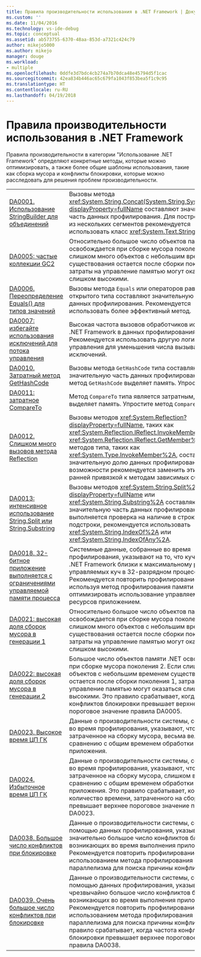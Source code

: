```yaml
---
title: Правила производительности использования в .NET Framework | Документы Майкрософт
ms.custom: ''
ms.date: 11/04/2016
ms.technology: vs-ide-debug
ms.topic: conceptual
ms.assetid: ab573755-6370-48aa-853d-a7321c424c79
author: mikejo5000
ms.author: mikejo
manager: douge
ms.workload:
- multiple
ms.openlocfilehash: 0ddfe3d7bdc4cb274a7b70dca48e45794d5f1cac
ms.sourcegitcommit: 42ea834b446ac65c679fa1043f853bea5f1c9c95
ms.translationtype: HT
ms.contentlocale: ru-RU
ms.lasthandoff: 04/19/2018
---
```

# <a name="net-framework-usage-performance-rules"></a>Правила производительности использования в .NET Framework
Правила производительности в категории "Использование .NET Framework" определяют конкретные методы, которые можно оптимизировать, а также более общие шаблоны использования, такие как сборка мусора и конфликты блокировки, которые можно расследовать для решения проблем производительности.  
  
|||  
|-|-|  
|[DA0001. Использование StringBuilder для объединений](../profiling/da0001-use-stringbuilder-for-concatenations.md)|Вызовы метода <xref:System.String.Concat(System.String,System.String)?displayProperty=fullName> составляют значительную часть данных профилирования. Для построения строк из нескольких сегментов рекомендуется использовать класс <xref:System.Text.StringBuilder>.|  
|[DA0005: частые коллекции GC2](../profiling/da0005-frequent-gc2-collections.md)|Относительно большое число объектов памяти .NET освобождается при сборке мусора поколения 2. Если слишком много объектов с небольшим временем существования остается после сборки поколения 1, затраты на управление памятью могут оказаться слишком высокими.|  
|[DA0006. Переопределение Equals() для типов значений](../profiling/da0006-override-equals-parens-for-value-types.md)|Вызовы метода `Equals` или операторов равенства открытого типа составляют значительную часть данных профилирования. Рекомендуется использовать более эффективный метод.|  
|[DA0007: избегайте использования исключений для потока управления](../profiling/da0007-avoid-using-exceptions-for-control-flow.md)|Высокая частота вызовов обработчиков исключений .NET Framework в данных профилирования. Рекомендуется использовать другую логику потока управления для уменьшения числа вызываемых исключений.|  
|[DA0010. Затратный метод GetHashCode](../profiling/da0010-expensive-gethashcode.md)|Вызовы метода `GetHashCode` типа составляют значительную часть данных профилирования, или метод `GetHashCode` выделяет память. Упростите метод.|  
|[DA0011: затратное CompareTo](../profiling/da0011-expensive-compareto.md)|Метод `CompareTo` типа является затратным, или метод выделяет память. Упростите метод `CompareTo`.|  
|[DA0012. Слишком много вызовов метода Reflection](../profiling/da0012-significant-amount-of-reflection.md)|Вызовы методов <xref:System.Reflection?displayProperty=fullName>, таких как <xref:System.Reflection.IReflect.InvokeMember%2A> и <xref:System.Reflection.IReflect.GetMember%2A>, или методов типа, таких как <xref:System.Type.InvokeMember%2A>, составляют значительную долю данных профилирования. По возможности рекомендуется заменить эти методы ранней привязкой к методам зависимых сборок.|  
|[DA0013: интенсивное использование String.Split или String.Substring](../profiling/da0013-high-usage-of-string-split-or-string-substring.md)|Вызовы методов <xref:System.String.Split%2A?displayProperty=fullName> или <xref:System.String.Substring%2A> составляют значительную часть данных профилирования. Если выполняется проверка на наличие в строке подстроки, рекомендуется использовать <xref:System.String.IndexOf%2A> или <xref:System.String.IndexOfAny%2A>.|  
|[DA0018. 32-битное приложение выполняется с ограничениями управляемой памяти процесса](../profiling/da0018-32-bit-application-running-at-process-managed-memory-limits.md)|Системные данные, собранные во время профилирования, указывают на то, что кучи памяти .NET Framework близки к максимальному размеру управляемых куч в 32-разрядном процессе. Рекомендуется повторить профилирование, используя метод профилирования памяти .NET и оптимизировать использование управляемых ресурсов приложением.|  
|[DA0021: высокая доля сборок мусора в генерации 1](../profiling/da0021-high-rate-of-gen-1-garbage-collections.md)|Относительно большое число объектов памяти .NET освобождается при сборке мусора поколения 1. Если слишком много объектов с небольшим временем существования остается после сборки поколения 0, затраты на управление памятью могут оказаться слишком высокими.|  
|[DA0022: высокая доля сборок мусора в генерации 2](../profiling/da0022-high-rate-of-gen-2-garbage-collections.md)|Большое число объектов памяти .NET освобождается при сборке мусора поколения 2. Если слишком много объектов с небольшим временем существования остается после сборки поколения 1, затраты на управление памятью могут оказаться слишком высокими. Это правило срабатывает, когда частота конфликтов блокировки превышает верхнее пороговое значение правила DA0005.|  
|[DA0023. Высокое время ЦП ГК](../profiling/da0023-high-gc-cpu-time.md)|Данные о производительности системы, собранные во время профилирования, указывают, что время, затраченное на сборку мусора, весьма велико по сравнению с общим временем обработки приложения.|  
|[DA0024. Избыточное время ЦП ГК](../profiling/da0024-excessive-gc-cpu-time.md)|Данные о производительности системы, собранные во время профилирования, указывают, что время, затраченное на сборку мусора, слишком велико по сравнению с общим временем обработки приложения. Это правило срабатывает, когда количество времени, затраченного на сборку мусора, превышает верхнее пороговое значение правила DA0023.|  
|[DA0038. Большое число конфликтов при блокировке](../profiling/da0038-high-rate-of-lock-contentions.md)|Данные о производительности системы, собранные с помощью данных профилирования, указывают на значительно большое число конфликтов блокировки, возникающих во время выполнения приложения. Рекомендуется повторить профилирование с использованием метода профилирования параллелизма для поиска причины конфликтов.|  
|[DA0039. Очень большое число конфликтов при блокировке](../profiling/da0039-very-high-rate-of-lock-contentions.md)|Данные о производительности системы, собранные с помощью данных профилирования, указывают на чрезвычайно большое число конфликтов блокировки, возникающих во время выполнения приложения. Рекомендуется повторить профилирование с использованием метода профилирования параллелизма для поиска причины конфликтов. Это правило срабатывает, когда частота конфликтов блокировки превышает верхнее пороговое значение правила DA0038.|